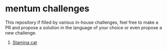 # mentum challenges

This repository if filled by various in-house challenges, feel free to make a PR and propose a solution in the language of your choice or even propose a new challenge.

1. [Stamina cat](https://github.com/mentum/challenges/tree/master/stamina-cat)
